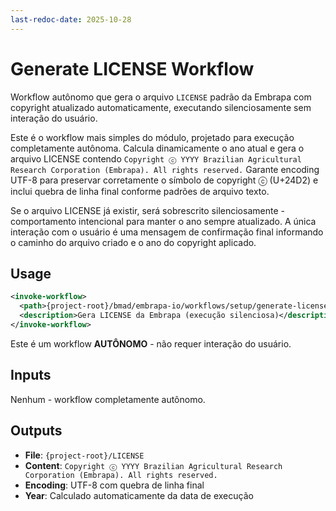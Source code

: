 ```yaml
---
last-redoc-date: 2025-10-28
---
```


# Generate LICENSE Workflow

Workflow autônomo que gera o arquivo `LICENSE` padrão da Embrapa com copyright atualizado automaticamente, executando silenciosamente sem interação do usuário.

Este é o workflow mais simples do módulo, projetado para execução completamente autônoma. Calcula dinamicamente o ano atual e gera o arquivo LICENSE contendo `Copyright ⓒ YYYY Brazilian Agricultural Research Corporation (Embrapa). All rights reserved.` Garante encoding UTF-8 para preservar corretamente o símbolo de copyright ⓒ (U+24D2) e inclui quebra de linha final conforme padrões de arquivo texto.

Se o arquivo LICENSE já existir, será sobrescrito silenciosamente - comportamento intencional para manter o ano sempre atualizado. A única interação com o usuário é uma mensagem de confirmação final informando o caminho do arquivo criado e o ano do copyright aplicado.

## Usage

```xml
<invoke-workflow>
  <path>{project-root}/bmad/embrapa-io/workflows/setup/generate-license/workflow.yaml</path>
  <description>Gera LICENSE da Embrapa (execução silenciosa)</description>
</invoke-workflow>
```

Este é um workflow **AUTÔNOMO** - não requer interação do usuário.

## Inputs

Nenhum - workflow completamente autônomo.

## Outputs

- **File**: `{project-root}/LICENSE`
- **Content**: `Copyright ⓒ YYYY Brazilian Agricultural Research Corporation (Embrapa). All rights reserved.`
- **Encoding**: UTF-8 com quebra de linha final
- **Year**: Calculado automaticamente da data de execução
